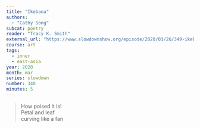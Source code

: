 ```yaml
---
title: "Ikebana"
authors:
  - "Cathy Song"
subcat: poetry
reader: "Tracy K. Smith"
external_url: "https://www.slowdownshow.org/episode/2020/03/26/349-ikebana"
course: art
tags:
  - inner
  - east-asia
year: 2020
month: mar
series: slowdown
number: 340
minutes: 5
---
```


> How poised it is!  
Petal and leaf  
curving like a fan
